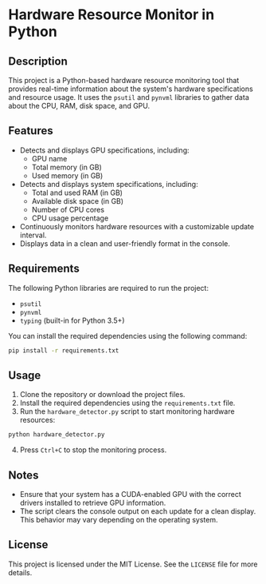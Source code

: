 # Hardware Resource Monitor in Python

## Description

This project is a Python-based hardware resource monitoring tool that provides real-time information about the system's hardware specifications and resource usage. It uses the `psutil` and `pynvml` libraries to gather data about the CPU, RAM, disk space, and GPU.

## Features

- Detects and displays GPU specifications, including:
  - GPU name
  - Total memory (in GB)
  - Used memory (in GB)
- Detects and displays system specifications, including:
  - Total and used RAM (in GB)
  - Available disk space (in GB)
  - Number of CPU cores
  - CPU usage percentage
- Continuously monitors hardware resources with a customizable update interval.
- Displays data in a clean and user-friendly format in the console.

## Requirements

The following Python libraries are required to run the project:

- `psutil`
- `pynvml`
- `typing` (built-in for Python 3.5+)

You can install the required dependencies using the following command:

```bash
pip install -r requirements.txt
```

## Usage

1. Clone the repository or download the project files.
2. Install the required dependencies using the `requirements.txt` file.
3. Run the `hardware_detector.py` script to start monitoring hardware resources:

```bash
python hardware_detector.py
```

4. Press `Ctrl+C` to stop the monitoring process.

## Notes

- Ensure that your system has a CUDA-enabled GPU with the correct drivers installed to retrieve GPU information.
- The script clears the console output on each update for a clean display. This behavior may vary depending on the operating system.

## License

This project is licensed under the MIT License. See the `LICENSE` file for more details.
